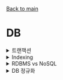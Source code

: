 [Back to main](/README.md)
# DB

<details>
<summary> 트랜잭션 </summary>

- 데이터베이스의 상태를 변화시키기 해서 수행하는 작업의 단위
- 트랜잭션은 작업의 완전성을 보장해주는 것
- 작업들을 모두 처리하거나 처리하지 못할 경우 이전 상태로 복구하여 작업의 일부만 적용되는 현상이 발생하지 않도록 만들어주는 것
- 하나의 트랜잭션은 Commit 되거나 Rollback 됨
  
### 트랜잭션의 특성 ACID
1. 원자성 (Atomicity)
   - 작업이 모두 반영되거나 모두 반영되지 않아야 함
2. 일관성 (Consistency)
   - 실행이 완료되면 언제나 일관성 있는 상태를 유지해야 함
3. 독립성 (Isolation)
   - 둘 이상의 트랜잭션이 동시에 실행될 경우 서로 연산에 끼어들 수 없어야함
4. 영속성 (Durability)
   - 완료된 결과는 영구적으로 반영되어야함

</details>

<details>
<summary> Indexing </summary>

- Index란 테이블을 처음부터 끝까지 검색하지 않고 인덱스를 검색하여 해당 자료의 테이블을 엑세스 하는 방법

- 인덱스는 항상 정렬된 상태를 유지하며 메모리 영역에 일종의 목차를 생성하는 것으로, 검색의 범위를 줄여 속도를 높일 수 있으나
- 새로운 값을 추가하거나 수정할 경우 쿼리문에 실행 속도가 느려진다는 단점이 있음

- 하나의 쇼핑몰에 여러가지 카테고리가 존재해 해당 카테고리의 상품을 조회 시 인덱스 기능을 활용한다면 큰 효율을 발휘하지만
- 인스타그램과 같은 소셜 서비스처럼 게시글의 작성, 수정, 삭제가 많은 서비스에서는 성능이 저하됨

</details>

<details>
<summary> RDBMS vs NoSQL </summary>

### RDBMS
관계형 데이터베이스 관리 시스템의 약자로 관계형 데이터베이스를 관리하는 시스템
- 관계형 데이터 모델을 기초로 두고 모든 데이터를 2차원 테이블 형태로 표현하는 DB
  - 장점
    - 스키마에 따라 데이터를 저장해야하여 명확한 데이터 구조를 보장
    - 각 데이터를 중복 없이 한번만 저장할 수 있음
  - 단점
  - 시스템이 커질수록 쿼리가 복잡해지고 성능이 저하됨
  - 스키마로 인해 데이터가 유연하지 못함

- 테이블간의 관계에서 외래 키를 이용한 테이블 간 Join이 가능하다는게 큰 특징

### NoSQL
Not only SQL의 약자, RDBMS와 반대로 데이터간의 관계를 정의하지 않고, 스키마가 없어 좀 더 자유롭게 데이터를 관리, 컬렉션이라는 형태로 데이터를 관리
- 장점
  - 스키마 없어 자유로운 데이터 구조를 가짐
  - 언제든 저장된 데이터를 조정하고 새로운 필드 수정 가능
- 단점 
  - 데이터 중복이 발생할 수 있고, 중복된 데이터가 변경될 경우 수정을 모든 컬렉션에서 수행해야 함
  - 스키마가 없어 명확한 데이터 구조를 보장하지 않으며 데이터 구조 결정이 어려울 수 있음

### 차이점
- 스키마가 있고 없는 것이 가장 큰 차이점.
- RDBMS는 스키마가 있기에 명확한 데이터 구조를 보장하지만, 데이터가 유연하지 못하고 NoSQL은 스키마가 없어 자유로운 데이터 구조를 가질 수 있지만, 데이터 구조 결정이 어려울 수 있음

</details>

<details>
<summary> DB 정규화 </summary>
하나의 릴레이션에 하나의 의미만 존재하도록 릴레이션을 분해하는 과정, 데이터의 일관성, 최소한의 데이터 중복, 최대한의 데이터 유연성을 위한 방법

### 정규화는 왜 하는가
- 불필요한 데이터를 제거해 불필요한 중복을 최소화
- 삽입/갱신/삭제 시 발생할 수 있는 각종 이상 현상을 방지하기 위해, 구성을 논리적이고 직관적으로 하고자 정규화
  - 삽입 이상: 자료를 삽입할 때 특정 속성에 해당하는 값이 없어 Null을 입력
  - 갱신 이상: 중복된 데이터 중 일부만 수정되어 데이터 모순이 일어나는 현상
  - 삭제 이상: 어떤 정보를 삭제하면, 의도하지 않은 다른 정보까지 삭제되어버리는 현상

### 정규화 과정 
- 제1 정규형
  - 테이블의 컬럼이 하나의 값을 갖도록 분해
- 제2 정규형
  - 제1 정규형을 만족하고, 기본키가 아닌 속성이 기본키에 완전 함수 종속이도록 분해 
  - 완전 함수 종속: 기본키의 부분 집합이 다른 값을 결정하지 않는 것
- 제3 정규형
  - 제2 정규형을 만족하고, 이행적 함수 종속을 없애도록 분해
  - A -> B, B -> C 일때 A -> C가 성립되어야함
- BCNF 정규형
  - 제3 정규형을 만족하고, 함수 종속성 X -> Y가 성립할 때 모든 결정자 X가 후보키가 되도록 분해
- 제4 정규형
  - BCNF 정규형을 만족하고 다치 종속이 없어야 함
  - 다치 종속: 최소 3개의 컬럼이 있고 (A,B,C) 에서 A->B와 A->C인 경우에 B와 C가 독립적
    - A->B 일때 하나의 A값에 여러 개의 B값이 존재하면 다치 종속성
- 제5 정규형
  - 제4 정규형을 만족하고, 조인 종속이 없어야하며 조인 연산을 했을 때 손실이 없어야 함
  - 중복을 제거하기 위해 분해할 수 있을 만큼 전부 분해하는 것

### 정규화의 단점
- 릴레이션의 분해로 인해 릴레이션 간의 조인 연산이 많아짐, 이로 인해 질의에 대한 응답 시간이 느려질 수 있음

### 역정규화
- 정규화를 거쳐 조인 연산이 많아진 경우, 이로 인해 성능이 저하될 우려가 있음
- 성능 문제가 있는 (읽기작업이 많이 필요한) DB의 전반적인 성능을 향상시키기 위함

</details>